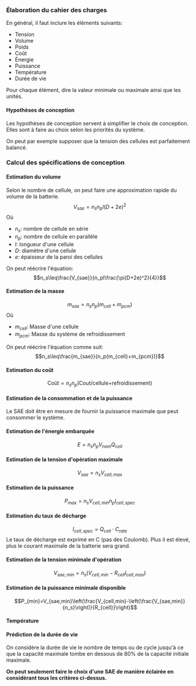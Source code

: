 ### Élaboration du cahier des charges
En général, il faut inclure les éléments suivants:
- Tension
- Volume
- Poids
- Coût
- Énergie
- Puissance
- Température
- Durée de vie

Pour chaque élément, dire la valeur minimale ou maximale ainsi que les unités. 

#### Hypothèses de conception
Les hypothèses de conception servent à simplifier le choix de conception. Elles sont à faire au choix selon les priorités du système. 

On peut par exemple supposer que la tension des cellules est parfaitement balancé.

### Calcul des spécifications de conception
#### Estimation du volume
Selon le nombre de cellule, on peut faire une approximation rapide du volume de la batterie.
$$V_{sae}=n_sn_pl(D+2e)^2$$
Où
- $n_s$: nombre de cellule en série
- $n_p$: nombre de cellule en parallèle
- $l$: longueur d'une cellule
- $D$: diamètre d'une cellule
- $e$: épaisseur de la paroi des cellules

On peut réécrire l'équation:
$$n_s\leq\frac{V_{sae}}{n_pl\frac{\pi(D+2e)^2}{4}}$$
#### Estimation de la masse
$$m_{sae}=n_sn_p(m_{cell}+m_{pcm})$$
Où
- $m_{cell}$: Masse d'une cellule
- $m_{pcm}$: Masse du système de refroidissement

On peut réécrire l'équation comme suit:
$$n_s\leq\frac{m_{sae}}{n_p(m_{cell}+m_{pcm})}$$
#### Estimation du coût
$$\textrm{Coût}=n_sn_p(\textrm{Cout/cellule+refroidissement})$$
#### Estimation de la consommation et de la puissance
Le SAE doit être en mesure de fournir la puissance maximale que peut consommer le système.
#### Estimation de l'énergie embarquée
$$E=n_sn_pV_{nom}Q_{cell}$$
#### Estimation de la tension d'opération maximale
$$V_{sae}=n_sV_{cell,max}$$
#### Estimation de la puissance
$$P_{max}=n_sV_{cell,min}n_pI_{cell,spec}$$
#### Estimation du taux de décharge
$$I_{cell,spec}=Q_{cell}\cdot C_{rate}$$
Le taux de décharge est exprimé en C (pas des Coulomb). Plus il est élevé, plus le courant maximale de la batterie sera grand.

#### Estimation de la tension minimale d'opération
$$V_{sae,min}=n_s(V_{cell,min}-R_{cell}I_{cell,max})$$
#### Estimation de la puissance minimale disponible
$$P_{min}=V_{sae,min}\left(\frac{V_{cell,min}-\left(\frac{V_{sae,min}}{n_s}\right)}{R_{cell}}\right)$$
#### Température
#### Prédiction de la durée de vie
On considère la durée de vie le nombre de temps ou de cycle jusqu'à ce que la capacité maximale tombe en dessous de 80% de la capacité initiale maximale.


**On peut seulement faire le choix d'une SAE de manière éclairée en considérant tous les critères ci-dessus.**